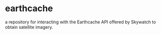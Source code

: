 # earthcache
a repository for interacting with the Earthcache API offered by Skywatch to obtain satellite imagery. 
